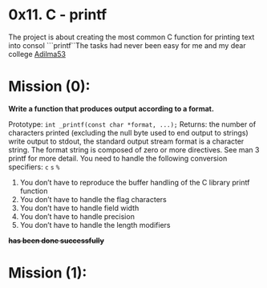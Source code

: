 # 0x11. C - printf

The project is about creating the most common C function for printing text into consol ```printf``The tasks had never been easy for me and my dear college [Adilma53](https://github.com/adilma53)

# Mission (0):

**Write a function that produces output according to a format.**

Prototype: ```int _printf(const char *format, ...);```
Returns: the number of characters printed (excluding the null byte used to end output to strings)
write output to stdout, the standard output stream
format is a character string. The format string is composed of zero or more directives. See man 3 printf for more detail. You need to handle the following conversion specifiers:
```c```
```s```
```%```
1. You don’t have to reproduce the buffer handling of the C library printf function 
2. You don’t have to handle the flag characters
3. You don’t have to handle field width
4. You don’t have to handle precision
5. You don’t have to handle the length modifiers

**~~has been done successfully~~**

# Mission (1):

